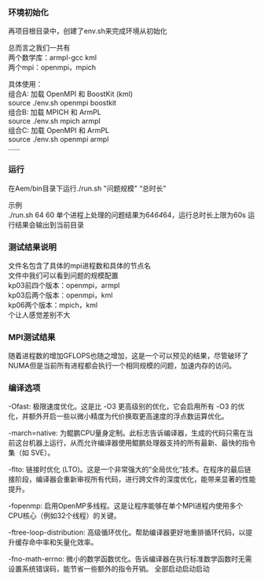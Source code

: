 ### 环境初始化

再项目根目录中，创建了env.sh来完成环境从初始化  

总而言之我们一共有  
两个数学库：armpl-gcc kml  
两个mpi：openmpi，mpich  

具体使用：  
组合A: 加载 OpenMPI 和 BoostKit (kml)  
source ./env.sh openmpi boostkit  
组合B: 加载 MPICH 和 ArmPL  
source ./env.sh mpich armpl  
组合C: 加载 OpenMPI 和 ArmPL  
source ./env.sh openmpi armpl  
……  

### 运行

在Aem/bin目录下运行./run.sh "问题规模" “总时长”  
  
示例  
./run.sh 64 60
单个进程上处理的问题结果为64*64*64，运行总时长上限为60s
运行结果会输出到当前目录

### 测试结果说明

文件名包含了具体的mpi进程数和具体的节点名  
文件中我们可以看到问题的规模配置  
kp03前四个版本：openmpi，armpl  
kp03后两个版本：openmpi，kml  
kp06两个版本：mpich，kml  
个让人感觉差别不大

### MPI测试结果

随着进程数的增加GFLOPS也随之增加，这是一个可以预见的结果，尽管破环了NUMA但是当前所有进程都会执行一个相同规模的问题，加速内存的访问。

### 编译选项

-Ofast: 极限速度优化。这是比 -O3 更高级别的优化，它会启用所有 -O3 的优化，并额外开启一些以微小精度为代价换取更高速度的浮点数运算优化。

-march=native: 为鲲鹏CPU量身定制。此标志告诉编译器，生成的代码只需在当前这台机器上运行，从而允许编译器使用鲲鹏处理器支持的所有最新、最快的指令集（如 SVE）。

-flto: 链接时优化 (LTO)。这是一个非常强大的“全局优化”技术。在程序的最后链接阶段，编译器会重新审视所有代码，进行跨文件的深度优化，能带来显著的性能提升。

-fopenmp: 启用OpenMP多线程。这是让程序能够在单个MPI进程内使用多个CPU核心（例如32个线程）的关键。

-ftree-loop-distribution: 高级循环优化。帮助编译器更好地重排循环代码，以提升缓存命中率和矢量化效率。

-fno-math-errno: 微小的数学函数优化。告诉编译器在执行标准数学函数时无需设置系统错误码，能节省一些额外的指令开销。
全部启动启动启动